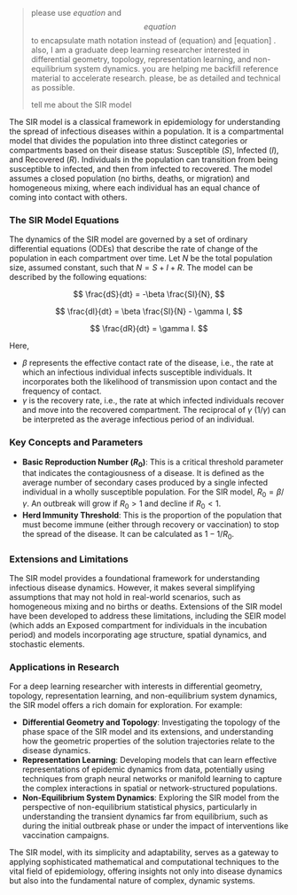 > please use $equation$ and $$equation$$ to encapsulate math notation instead of \(equation\) and \[equation\] . also, I am a graduate deep learning researcher interested in differential geometry, topology, representation learning, and non-equilibrium system dynamics. you are helping me backfill reference material to accelerate research. please, be as detailed and technical as possible.
> 
> tell me about the SIR model

The SIR model is a classical framework in epidemiology for understanding the spread of infectious diseases within a population. It is a compartmental model that divides the population into three distinct categories or compartments based on their disease status: Susceptible ($S$), Infected ($I$), and Recovered ($R$). Individuals in the population can transition from being susceptible to infected, and then from infected to recovered. The model assumes a closed population (no births, deaths, or migration) and homogeneous mixing, where each individual has an equal chance of coming into contact with others.

### The SIR Model Equations

The dynamics of the SIR model are governed by a set of ordinary differential equations (ODEs) that describe the rate of change of the population in each compartment over time. Let $N$ be the total population size, assumed constant, such that $N = S + I + R$. The model can be described by the following equations:

$$
\frac{dS}{dt} = -\beta \frac{SI}{N},
$$

$$
\frac{dI}{dt} = \beta \frac{SI}{N} - \gamma I,
$$

$$
\frac{dR}{dt} = \gamma I.
$$

Here,
- $\beta$ represents the effective contact rate of the disease, i.e., the rate at which an infectious individual infects susceptible individuals. It incorporates both the likelihood of transmission upon contact and the frequency of contact.
- $\gamma$ is the recovery rate, i.e., the rate at which infected individuals recover and move into the recovered compartment. The reciprocal of $\gamma$ ($1/\gamma$) can be interpreted as the average infectious period of an individual.

### Key Concepts and Parameters

- **Basic Reproduction Number ($R_0$)**: This is a critical threshold parameter that indicates the contagiousness of a disease. It is defined as the average number of secondary cases produced by a single infected individual in a wholly susceptible population. For the SIR model, $R_0 = \beta / \gamma$. An outbreak will grow if $R_0 > 1$ and decline if $R_0 < 1$.
- **Herd Immunity Threshold**: This is the proportion of the population that must become immune (either through recovery or vaccination) to stop the spread of the disease. It can be calculated as $1 - 1/R_0$.

### Extensions and Limitations

The SIR model provides a foundational framework for understanding infectious disease dynamics. However, it makes several simplifying assumptions that may not hold in real-world scenarios, such as homogeneous mixing and no births or deaths. Extensions of the SIR model have been developed to address these limitations, including the SEIR model (which adds an Exposed compartment for individuals in the incubation period) and models incorporating age structure, spatial dynamics, and stochastic elements.

### Applications in Research

For a deep learning researcher with interests in differential geometry, topology, representation learning, and non-equilibrium system dynamics, the SIR model offers a rich domain for exploration. For example:

- **Differential Geometry and Topology**: Investigating the topology of the phase space of the SIR model and its extensions, and understanding how the geometric properties of the solution trajectories relate to the disease dynamics.
- **Representation Learning**: Developing models that can learn effective representations of epidemic dynamics from data, potentially using techniques from graph neural networks or manifold learning to capture the complex interactions in spatial or network-structured populations.
- **Non-Equilibrium System Dynamics**: Exploring the SIR model from the perspective of non-equilibrium statistical physics, particularly in understanding the transient dynamics far from equilibrium, such as during the initial outbreak phase or under the impact of interventions like vaccination campaigns.

The SIR model, with its simplicity and adaptability, serves as a gateway to applying sophisticated mathematical and computational techniques to the vital field of epidemiology, offering insights not only into disease dynamics but also into the fundamental nature of complex, dynamic systems.